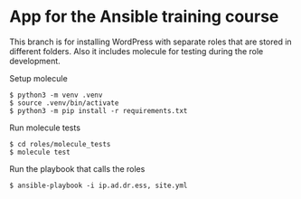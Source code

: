 # App for the Ansible training course

This branch is for installing WordPress with separate roles that are stored in different folders.
Also it includes molecule for testing during the role development.

Setup molecule

```shell
$ python3 -m venv .venv
$ source .venv/bin/activate
$ python3 -m pip install -r requirements.txt
```

Run molecule tests

```shell
$ cd roles/molecule_tests
$ molecule test
```

Run the playbook that calls the roles

```shell
$ ansible-playbook -i ip.ad.dr.ess, site.yml
```
